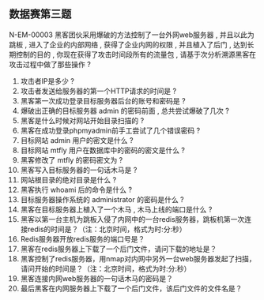数据赛第三题
---
N-EM-00003
黑客团伙采用爆破的方法控制了一台外网web服务器 , 并且以此为跳板 , 进入了企业的内部网络 , 获得了企业内网的权限 , 并且植入了后门 , 达到长期控制的目的 , 你现在获得了攻击时间段所有的流量包 , 请基于次分析溯源黑客在攻击过程中做了那些操作 ?
1. 攻击者IP是多少 ? 
2. 攻击者发送给服务器的第一个HTTP请求的时间是 ? 
3. 黑客第一次成功登录目标服务器后台的账号和密码是 ? 
4. 爆破出正确的目标服务器 admin 的密码前面 , 总共尝试爆破了几次 ? 
5. 黑客是什么时候对网站开始目录扫描的 ? 
6. 黑客在成功登录phpmyadmin前手工尝试了几个错误密码 ?
7. 目标网站 admin 用户的密文是什么 ?
8. 目标网站 mtfly 用户在数据库中的密码的密文是什么 ? 
9. 黑客修改了 mtfly 的密码密文为 ?
10. 黑客写入目标服务器的一句话木马是 ? 
11. 网站根目录的绝对目录是什么 ?
12. 黑客执行 whoami 后的命令是什么 ? 
13. 目标服务器操作系统的 administrator 的密码是什么 ? 
14. 黑客在目标服务器上植入了一个木马 , 木马上线的端口是什么 ? 
15. 黑客以第一台主机为跳板入侵了内网中的一台redis服务器，跳板机第一次连接redis的时间是？（注：北京时间，格式为时:分:秒）
16. Redis服务器开放redis服务的端口号是？
17. 黑客在redis服务器上下载了一个后门文件，请问下载的地址是？
18. 黑客控制了redis服务器，用nmap对内网中另外一台web服务器发起了扫描，请问开始的时间是？（注：北京时间，格式为时:分:秒）
19. 黑客连接内网web服务器的一句话木马的密码是？
20. 最后黑客在内网服务器上下载了一个后门文件，该后门文件的文件名是？

